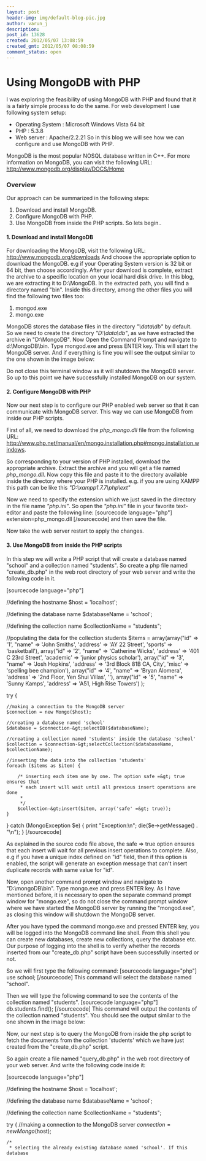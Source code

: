 ```yaml
---
layout: post
header-img: img/default-blog-pic.jpg
author: varun_j
description: 
post_id: 13628
created: 2012/05/07 13:08:59
created_gmt: 2012/05/07 08:08:59
comment_status: open
---
```


# Using MongoDB with PHP

I was exploring the feasibility of using MongoDB with PHP and found that it is a fairly simple process to do the same. For web development I use following system setup:   


  * Operating System : Microsoft Windows Vista 64 bit
  * PHP : 5.3.8
  * Web server : Apache/2.2.21
So in this blog we will see how we can configure and use MongoDB with PHP.

MongoDB is the most popular NOSQL database written in C++. For more information on MongoDB, you can visit the following URL: <http://www.mongodb.org/display/DOCS/Home>

### Overview

Our approach can be summarized in the following steps: 

  1. Download and install MongoDB.
  2. Configure MongoDB with PHP.
  3. Use MongoDB from inside the PHP scripts.
So lets begin.. 

#### 1\. Download and install MongoDB

For downloading the MongoDB, visit the following URL: <http://www.mongodb.org/downloads> And choose the appropriate option to download the MongoDB. e.g if your Operating System version is 32 bit or 64 bit, then choose accordingly. After your download is complete, extract the archive to a specific location on your local hard disk drive. In this blog, we are extracting it to D:\MongoDB. In the extracted path, you will find a directory named "bin". Inside this directory, among the other files you will find the following two files too: 

  1. mongod.exe
  2. mongo.exe

MongoDB stores the database files in the directory _"\data\db"_ by default. So we need to create the directory _"D:\data\db"_, as we have extracted the archive in "D:\MongoDB". Now Open the Command Prompt and navigate to d:\MongoDB\bin. Type mongod.exe and press ENTER key. This will start the MongoDB server. And if everything is fine you will see the output similar to the one shown in the image below:

Do not close this terminal window as it will shutdown the MongoDB server. So up to this point we have successfully installed MongoDB on our system. 

#### 2\. Configure MongoDB with PHP

Now our next step is to configure our PHP enabled web server so that it can communicate with MongoDB server. This way we can use MongoDB from inside our PHP scripts.

First of all, we need to download the _php_mongo.dll_ file from the following URL: <http://www.php.net/manual/en/mongo.installation.php#mongo.installation.windows>.

So corresponding to your version of PHP installed, download the appropriate archive. Extract the archive and you will get a file named _php_mongo.dll_. Now copy this file and paste it to the  directory available inside the  directory where your PHP is installed. e.g. if you are using XAMPP this path can be like this _"D:\xampp1.7.7\php\ext"_

Now we need to specify the extension which we just saved in the  directory in the file name _"php.ini"_. So open the _"php.ini"_ file in your favorite text-editor and paste the following line: [sourcecode language="php"] extension=php_mongo.dll [/sourcecode] and then save the file.

Now take the web server restart to apply the changes. 

#### 3\. Use MongoDB from inside the PHP scripts

In this step we will write a PHP script that will create a database named "school" and a collection named "students". So create a php file named "create_db.php" in the web root directory of your web server and write the following code in it.

[sourcecode language="php"]

//defining the hostname $host = 'localhost';

//defining the database name $databaseName = 'school';

//defining the collection name $collectionName = "students";

//populating the data for the collection students $items = array(array("id" => '1', "name" => 'John Smiths', 'address' => 'AY 22 Street', 'sports' => 'basketball'), array("id" => '2', "name" => 'Catherine Wicks', 'address' => '401 C 23rd Street', 'academic' => 'junior physics scholar'), array("id" => '3', "name" => 'Josh Hopkins', 'address' => '3rd Block 81B CA, City', 'misc' => 'spelling bee champion'), array("id" => '4', "name" => 'Bryan Alomera', 'address' => '2nd Floor, Yen Shui Villas', ''), array("id" => '5', "name" => 'Sunny Kamps', 'address' => 'A51, High Rise Towers') );

try {
    
    
    //making a connection to the MongoDB server
    $connection = new Mongo($host);
    
    //creating a database named 'school'
    $database = $connection-&gt;selectDB($databaseName);
    
    //creating a collection named 'students' inside the database 'school'
    $collection = $connection-&gt;selectCollection($databaseName, $collectionName);
    
    //inserting the data into the collection 'students'
    foreach ($items as $item) {
    
        /* inserting each item one by one. The option safe =&gt; true ensures that
         * each insert will wait until all previous insert operations are done
         * 
         */
        $collection-&gt;insert($item, array('safe' =&gt; true));
    }
    

} catch (MongoException $e) { print "Exception:\n"; die($e->getMessage() . "\n"); } [/sourcecode]

As explained in the source code file above, the safe => true option ensures that each insert will wait for all previous insert operations to complete. Also, e.g if you have a unique index defined on "id" field, then if this option is enabled, the script will generate an exception message that can't insert duplicate records with same value for "id".

Now, open another command prompt window and navigate to "D:\mongoDB\bin\". Type mongo.exe and press ENTER key. As I have mentioned before, it is necessary to open the separate command prompt window for "mongo.exe", so do not close the command prompt window where we have started the MongoDB server by running the "mongod.exe", as closing this window will shutdown the MongoDB server.

After you have typed the command mongo.exe and pressed ENTER key, you will be logged into the MongoDB command line shell. From this shell you can create new databases, create new collections, query the database etc. Our purpose of logging into the shell is to verify whether the records inserted from our "create_db.php" script have been successfully inserted or not.

So we will first type the following command: [sourcecode language="php"] use school; [/sourcecode] This command will select the database named "school".

Then we will type the following command to see the contents of the collection named "students". [sourcecode language="php"] db.students.find(); [/sourcecode] This command will output the contents of the collection named "students". You should see the output similar to the one shown in the image below:

Now, our next step is to query the MongoDB from inside the php script to fetch the documents from the collection 'students' which we have just created from the "create_db.php" script.

So again create a file named "query_db.php" in the web root directory of your web server. And write the following code inside it:

[sourcecode language="php"]

//defining the hostname $host = 'localhost';

//defining the database name $databaseName = 'school';

//defining the collection name $collectionName = "students";

try { //making a connection to the MongoDB server $connection = new Mongo($host);
    
    
    /*
     * selecting the already existing database named 'school'. If this database